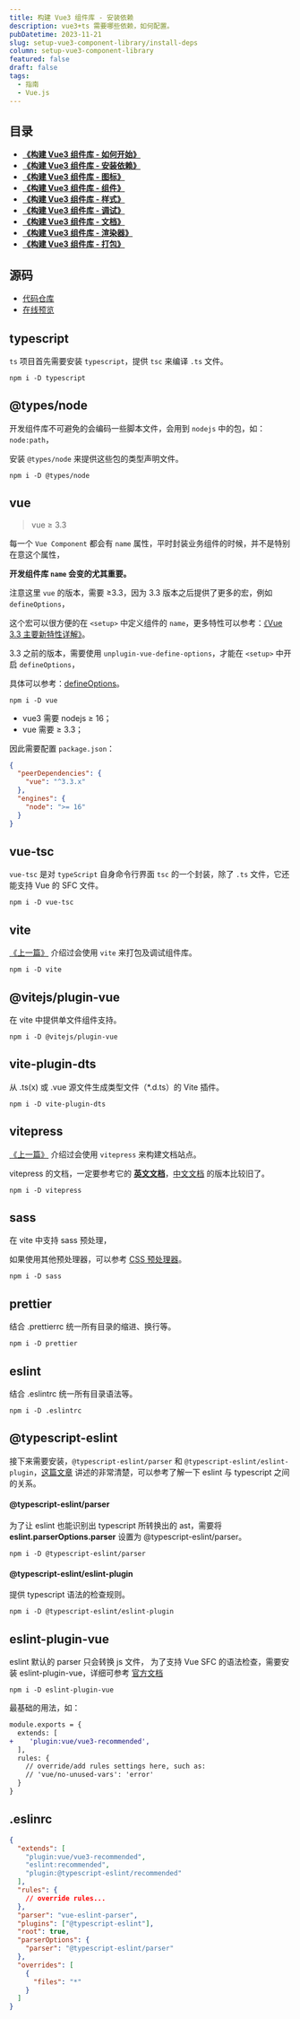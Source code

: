 ```yaml
---
title: 构建 Vue3 组件库 - 安装依赖
description: vue3+ts 需要哪些依赖，如何配置。
pubDatetime: 2023-11-21
slug: setup-vue3-component-library/install-deps
column: setup-vue3-component-library
featured: false
draft: false
tags:
  - 指南
  - Vue.js
---
```


## 目录

- [**《构建 Vue3 组件库 - 如何开始》**](/posts/setup-vue3-component-library/how-to-start)
- [**《构建 Vue3 组件库 - 安装依赖》**](/posts/setup-vue3-component-library/install-deps)
- [**《构建 Vue3 组件库 - 图标》**](/posts/setup-vue3-component-library/svg-icon)
- [**《构建 Vue3 组件库 - 组件》**](/posts/setup-vue3-component-library/sfc)
- [**《构建 Vue3 组件库 - 样式》**](/posts/setup-vue3-component-library/css)
- [**《构建 Vue3 组件库 - 调试》**](/posts/setup-vue3-component-library/debug)
- [**《构建 Vue3 组件库 - 文档》**](/posts/setup-vue3-component-library/doc)
- [**《构建 Vue3 组件库 - 渲染器》**](/posts/setup-vue3-component-library/plopjs)
- [**《构建 Vue3 组件库 - 打包》**](/posts/setup-vue3-component-library/build)

## 源码

- [代码仓库](https://github.com/passionzale/geist-design)
- [在线预览](https://geist-design.lovchun.com)

## typescript

`ts` 项目首先需要安装 `typescript`，提供 `tsc` 来编译 `.ts` 文件。

```shell
npm i -D typescript
```

## @types/node

开发组件库不可避免的会编码一些脚本文件，会用到 `nodejs` 中的包，如：`node:path`，

安装 `@types/node` 来提供这些包的类型声明文件。

```shell
npm i -D @types/node
```

## vue

> vue ≥ 3.3

每一个 `Vue Component` 都会有 `name` 属性，平时封装业务组件的时候，并不是特别在意这个属性，

**开发组件库 `name` 会变的尤其重要。**

注意这里 `vue` 的版本，需要 ≥3.3，因为 3.3 版本之后提供了更多的宏，例如 `defineOptions`，

这个宏可以很方便的在 `<setup>` 中定义组件的 `name`，更多特性可以参考：[《Vue 3.3 主要新特性详解》](https://gist.github.com/sxzz/3995fc7251567c7c95de35f45539b9c2)。

3.3 之前的版本，需要使用 `unplugin-vue-define-options`，才能在 `<setup>` 中开启 `defineOptions`，

具体可以参考：[defineOptions](https://vue-macros.sxzz.moe/macros/define-options.html)。

```shell
npm i -D vue
```

- vue3 需要 nodejs ≥ 16；
- vue 需要 ≥ 3.3；

因此需要配置 `package.json`：

```json title="package.json"
{
  "peerDependencies": {
    "vue": "^3.3.x"
  },
  "engines": {
    "node": ">= 16"
  }
}
```

## vue-tsc

`vue-tsc` 是对 `typeScript` 自身命令行界面 `tsc` 的一个封装，除了 `.ts` 文件，它还能支持 Vue 的 SFC 文件。

```shell
npm i -D vue-tsc
```

## vite

[《上一篇》](/posts/setup-vue3-component-library/how-to-start) 介绍过会使用 `vite` 来打包及调试组件库。

```shell
npm i -D vite
```

## @vitejs/plugin-vue

在 vite 中提供单文件组件支持。

```shell
npm i -D @vitejs/plugin-vue
```

## vite-plugin-dts

从 .ts(x) 或 .vue 源文件生成类型文件（\*.d.ts）的 Vite 插件。

```shell
npm i -D vite-plugin-dts
```

## vitepress

[《上一篇》](/posts/setup-vue3-component-library/how-to-start) 介绍过会使用 `vitepress` 来构建文档站点。

vitepress 的文档，一定要参考它的 [**英文文档**](https://vitepress.dev/)，[中文文档](https://vitejs.cn/vitepress/) 的版本比较旧了。

```shell
npm i -D vitepress
```

## sass

在 vite 中支持 sass 预处理，

如果使用其他预处理器，可以参考 [CSS 预处理器](https://cn.vitejs.dev/guide/features.html#css-pre-processors)。

```shell
npm i -D sass
```

## prettier

结合 .prettierrc 统一所有目录的缩进、换行等。

```shell
npm i -D prettier
```

## eslint

结合 .eslintrc 统一所有目录语法等。

```shell
npm i -D .eslintrc
```

## @typescript-eslint

接下来需要安装，`@typescript-eslint/parser` 和 `@typescript-eslint/eslint-plugin`，[这篇文章](https://zhuanlan.zhihu.com/p/295291463) 讲述的非常清楚，可以参考了解一下 eslint 与 typescript 之间的关系。

#### @typescript-eslint/parser

为了让 eslint 也能识别出 typescript 所转换出的 ast，需要将 **eslint.parserOptions.parser** 设置为 @typescript-eslint/parser。

```shell
npm i -D @typescript-eslint/parser
```

#### @typescript-eslint/eslint-plugin

提供 typescript 语法的检查规则。

```shell
npm i -D @typescript-eslint/eslint-plugin
```

## eslint-plugin-vue

eslint 默认的 parser 只会转换 js 文件， 为了支持 Vue SFC 的语法检查，需要安装 eslint-plugin-vue，详细可参考 [官方文档](https://eslint.vuejs.org/user-guide/)

```shell
npm i -D eslint-plugin-vue
```

最基础的用法，如：

```diff title=".eslintrc"
module.exports = {
  extends: [
+    'plugin:vue/vue3-recommended',
  ],
  rules: {
    // override/add rules settings here, such as:
    // 'vue/no-unused-vars': 'error'
  }
}
```

## .eslinrc

```json title=".eslintrc"
{
  "extends": [
    "plugin:vue/vue3-recommended",
    "eslint:recommended",
    "plugin:@typescript-eslint/recommended"
  ],
  "rules": {
    // override rules...
  },
  "parser": "vue-eslint-parser",
  "plugins": ["@typescript-eslint"],
  "root": true,
  "parserOptions": {
    "parser": "@typescript-eslint/parser"
  },
  "overrides": [
    {
      "files": "*"
    }
  ]
}
```
